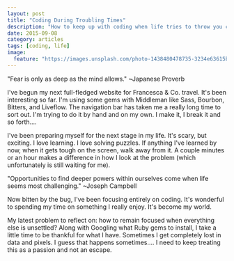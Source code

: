 ```yaml
---
layout: post
title: "Coding During Troubling Times"
description: "How to keep up with coding when life tries to throw you curve balls."
date: 2015-09-08
category: articles
tags: [coding, life]
image:
  feature: "https://images.unsplash.com/photo-1438480478735-3234e63615bb?q=80&fm=jpg&s=8fddc1c4c240e145cf6b65a21ae92087"
---
```


"Fear is only as deep as the mind allows."
						~Japanese Proverb
						
I've begun my next full-fledged website for Francesca &amp; Co. travel.  It's been interesting so far.  I'm using some gems with Middleman like Sass, Bourbon, Bitters, and Liveflow.  The navigation bar has taken me a really long time to sort out.  I'm trying to do it by hand and on my own.  I make it, I break it and so forth....

I've been preparing myself for the next stage in my life.  It's scary, but exciting.  I love learning.  I love solving puzzles.  If anything I've learned by now, when it gets tough on the screen, walk away from it.  A couple minutes or an hour makes a difference in how I look at the problem (which unfortunately is still waiting for me).

"Opportunities to find deeper powers within ourselves come when life seems most challenging."
~Joseph Campbell

Now bitten by the bug, I've been focusing entirely on coding.  It's wonderful to spending my time on something I really enjoy.  It's become my world.  

My latest problem to reflect on:  how to remain focused when everything else is unsettled?  Along with Googling what Ruby gems to install, I take a little time to be thankful for what I have.  Sometimes I get completely lost in data and pixels.  I guess that happens sometimes....  I need to keep treating this as a passion and not an escape.
